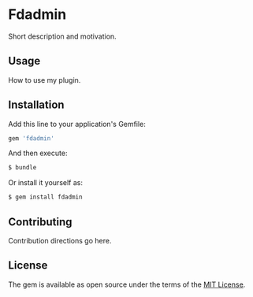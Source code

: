 # Fdadmin
Short description and motivation.

## Usage
How to use my plugin.

## Installation
Add this line to your application's Gemfile:

```ruby
gem 'fdadmin'
```

And then execute:
```bash
$ bundle
```

Or install it yourself as:
```bash
$ gem install fdadmin
```

## Contributing
Contribution directions go here.

## License
The gem is available as open source under the terms of the [MIT License](https://opensource.org/licenses/MIT).
